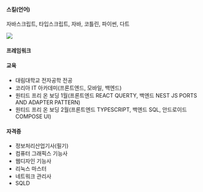 #### 스킬(언어)
자바스크립트, 타입스크립트, 자바, 코틀린, 파이썬, 다트

<a href="https://velog.io/@colorful-stars" target="_blank"><img src="https://img.shields.io/badge/Velog-20c997?style=flat-square&logo=Vimeo&logoColor=white"/></a>


#### 프레임워크



#### 교육
- 대림대학교 전자공학 전공
- 코리아 IT 아카데미(프론트엔드, 모바일, 백엔드)
- 원티드 프리 온 보딩 1월(프론트엔드 REACT QUERTY, 백엔드 NEST JS PORTS AND ADAPTER PATTERN)
- 원티드 프리 온 보딩 2월(프론트엔드 TYPESCRIPT, 백엔드 SQL, 안드로이드 COMPOSE UI)

#### 자격증
- 정보처리산업기사(필기)
- 컴퓨터 그래픽스 기능사
- 웹디자인 기능사
- 리눅스 마스터
- 네트워크 관리사
- SQLD

